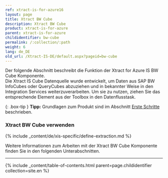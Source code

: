 ```yaml
---
ref: xtract-is-for-azure16
layout: page
title: Xtract BW Cube
description: Xtract BW Cube
product: xtract-is-for-azure
parent: xtract-is-for-azure
childidentifier: bw-cube
permalink: /:collection/:path
weight: 6
lang: de_DE
old_url: /Xtract-IS-DE/default.aspx?pageid=bw-cube
---
```

Der folgende Abschnitt beschreibt die Funktion der Xtract for Azure IS BW Cube Komponente.<br>
Die Xtract IS Cube Datenquelle wurde entwickelt, um Daten aus SAP BW InfoCubes oder QueryCubes abzuziehen und in bekannter Weise in den Integration Services weiterzuverarbeiten. Um sie zu nutzen, ziehen Sie das entsprechende Element aus der Toolbox in den Datenflusstask.

{: .box-tip }
**Tipp:** Grundlagen zum Produkt sind im Abschnitt [Erste Schritte](./erste-schritte) beschrieben.<br>

### Xtract BW Cube verwenden
{% include _content/de/xis-specific/define-extraction.md %}

Weitere Informationen zum Arbeiten mit der Xtract BW Cube Komponente finden Sie in den folgenden Unterabschnitten.

---

{% include _content/table-of-contents.html parent=page.childidentifier collection=site.en %}

